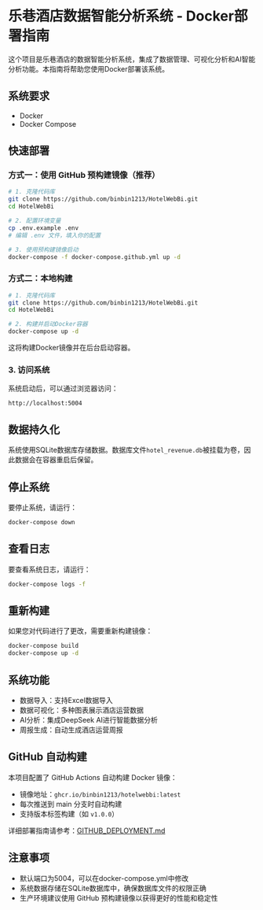 # 乐巷酒店数据智能分析系统 - Docker部署指南

这个项目是乐巷酒店的数据智能分析系统，集成了数据管理、可视化分析和AI智能分析功能。本指南将帮助您使用Docker部署该系统。

## 系统要求

- Docker
- Docker Compose

## 快速部署

### 方式一：使用 GitHub 预构建镜像（推荐）

```bash
# 1. 克隆代码库
git clone https://github.com/binbin1213/HotelWebBi.git
cd HotelWebBi

# 2. 配置环境变量
cp .env.example .env
# 编辑 .env 文件，填入你的配置

# 3. 使用预构建镜像启动
docker-compose -f docker-compose.github.yml up -d
```

### 方式二：本地构建

```bash
# 1. 克隆代码库
git clone https://github.com/binbin1213/HotelWebBi.git
cd HotelWebBi

# 2. 构建并启动Docker容器
docker-compose up -d
```

这将构建Docker镜像并在后台启动容器。

### 3. 访问系统

系统启动后，可以通过浏览器访问：

```
http://localhost:5004
```

## 数据持久化

系统使用SQLite数据库存储数据。数据库文件`hotel_revenue.db`被挂载为卷，因此数据会在容器重启后保留。

## 停止系统

要停止系统，请运行：

```bash
docker-compose down
```

## 查看日志

要查看系统日志，请运行：

```bash
docker-compose logs -f
```

## 重新构建

如果您对代码进行了更改，需要重新构建镜像：

```bash
docker-compose build
docker-compose up -d
```

## 系统功能

- 数据导入：支持Excel数据导入
- 数据可视化：多种图表展示酒店运营数据
- AI分析：集成DeepSeek AI进行智能数据分析
- 周报生成：自动生成酒店运营周报

## GitHub 自动构建

本项目配置了 GitHub Actions 自动构建 Docker 镜像：
- 镜像地址：`ghcr.io/binbin1213/hotelwebbi:latest`
- 每次推送到 main 分支时自动构建
- 支持版本标签构建（如 `v1.0.0`）

详细部署指南请参考：[GITHUB_DEPLOYMENT.md](GITHUB_DEPLOYMENT.md)

## 注意事项

- 默认端口为5004，可以在docker-compose.yml中修改
- 系统数据存储在SQLite数据库中，确保数据库文件的权限正确
- 生产环境建议使用 GitHub 预构建镜像以获得更好的性能和稳定性 